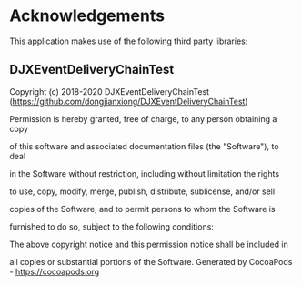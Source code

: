 # Acknowledgements
This application makes use of the following third party libraries:

## DJXEventDeliveryChainTest

Copyright (c) 2018-2020 DJXEventDeliveryChainTest (https://github.com/dongjianxiong/DJXEventDeliveryChainTest)



Permission is hereby granted, free of charge, to any person obtaining a copy

of this software and associated documentation files (the "Software"), to deal

in the Software without restriction, including without limitation the rights

to use, copy, modify, merge, publish, distribute, sublicense, and/or sell

copies of the Software, and to permit persons to whom the Software is

furnished to do so, subject to the following conditions:



The above copyright notice and this permission notice shall be included in

all copies or substantial portions of the Software.
Generated by CocoaPods - https://cocoapods.org

